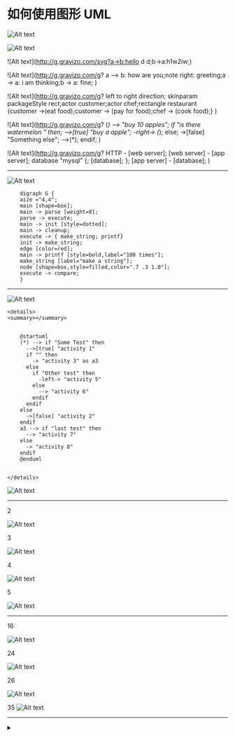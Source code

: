 



# 如何使用图形 UML





![Alt text](http://g.gravizo.com/g?a->b:hello;b->a:h1w2iw;)


![Alt text](http://g.gravizo.com/svg?a->b:hello;b->a:h1w2iw;)

![Alt text](http://g.gravizo.com/svg?a->b:hello d d;b->a:h1w2iw;)



![Alt text](http://g.gravizo.com/g?    a --> b: how are you;note right: greeting;a -> a: i am thinking;b -> a: fine;  )



![Alt text](http://g.gravizo.com/g? left to right direction; skinparam packageStyle rect;actor customer;actor chef;rectangle restaurant {customer ->(eat food);customer -> (pay for food);chef -> (cook food);}  )




![Alt text](http://g.gravizo.com/g?  (*) --> "buy 10 apples"; if "is there watermelon " then; -->[true] "buy a apple"; -right-> (*); else; ->[false] "Something else"; -->(*); endif;  )


![Alt text](http://g.gravizo.com/g?  HTTP - [web server];  [web server] - [app server];  database "mysql" {;  [database];  }; [app server] - [database];   )

[^1]: sdsds
[^n]: sdsdsdsdss
[^7]: 5464646

[^6]: trtr dssd "sds"

------



![Alt text](https://g.gravizo.com/svg?digraph%20G%20%7B%0Aaize%20%3D%224%2C4%22%3B%0Amain%20%5Bshape%3Dbox%5D%3B%0Amain%20-%3E%20parse%20%5Bweight%3D8%5D%3B%0Aparse%20-%3E%20execute%3B%0Amain%20-%3E%20init%20%5Bstyle%3Ddotted%5D%3B%0Amain%20-%3E%20cleanup%3B%0Aexecute%20-%3E%20%7B%20make_string%3B%20printf%7D%0Ainit%20-%3E%20make_string%3B%0Aedge%20%5Bcolor%3Dred%5D%3B%0Amain%20-%3E%20printf%20%5Bstyle%3Dbold%2Clabel%3D%22100%20times%22%5D%3B%0Amake_string%20%5Blabel%3D%22make%20a%20string%22%5D%3B%0Anode%20%5Bshape%3Dbox%2Cstyle%3Dfilled%2Ccolor%3D%22.7%20.3%201.0%22%5D%3B%0Aexecute%20-%3E%20compare%3B%0A%7D )

```
    digraph G {
    aize ="4,4";
    main [shape=box];
    main -> parse [weight=8];
    parse -> execute;
    main -> init [style=dotted];
    main -> cleanup;
    execute -> { make_string; printf}
    init -> make_string;
    edge [color=red];
    main -> printf [style=bold,label="100 times"];
    make_string [label="make a string"];
    node [shape=box,style=filled,color=".7 .3 1.0"];
    execute -> compare;
    }
```
------

![Alt text](https://g.gravizo.com/svg?%40startuml%3B%0A(*)%20--%3E%20if%20%22Some%20Test%22%20then%3B%0A%20%20--%3E%5Btrue%5D%20%22activity%201%22%3B%0A%20%20if%20%22%22%20then%3B%0A%20%20%20%20-%3E%20%22activity%203%22%20as%20a3%3B%0A%20%20else%3B%0A%20%20%20%20if%20%22Other%20test%22%20then%3B%0A%20%20%20%20%20%20-left-%3E%20%22activity%205%22%3B%0A%20%20%20%20else%3B%0A%20%20%20%20%20%20--%3E%20%22activity%206%22%3B%0A%20%20%20%20endif%3B%0A%20%20endif%3B%20%20%20%20%0Aelse%3B%20%20%20%20%0A%20%20-%3E%5Bfalse%5D%20%22activity%202%22%3B%20%20%20%20%0Aendif%3B%20%20%20%20%0Aa3%20--%3E%20if%20%22last%20test%22%20then%3B%0A%20%20--%3E%20%22activity%207%22%3B%0Aelse%3B%0A%20%20-%3E%20%22activity%208%22%3B%0Aendif%3B%20%20%20%20%0A%40enduml%20)

```
<details> 
<summary></summary>


    @startuml
    (*) --> if "Some Test" then
      -->[true] "activity 1"
      if "" then
        -> "activity 3" as a3
      else
        if "Other test" then
          -left-> "activity 5"
        else
          --> "activity 6"
        endif
      endif  
    else 
      ->[false] "activity 2"    
    endif
    a3 --> if "last test" then
      --> "activity 7"
    else
      -> "activity 8"
    endif  
    @enduml 


</details>
```

![Alt text](http://www.gravizo.com/img/1x1.png#)

------



2

![Alt text](https://g.gravizo.com/source/svg/wjmark02?https://raw.githubusercontent.com/testwind-cn/dpw/master/data.uml )

3

![Alt text](https://g.gravizo.com/source/svg/wjmark03?https://raw.githubusercontent.com/testwind-cn/dpw/master/data.uml )

4

![Alt text](https://g.gravizo.com/source/svg/wjmark04?https://raw.githubusercontent.com/testwind-cn/dpw/master/data.uml )

5

![Alt text](https://g.gravizo.com/source/svg/wjmark05?https://raw.githubusercontent.com/testwind-cn/dpw/master/data.uml )

------

16

![Alt text](https://g.gravizo.com/source/svg/wjmark16?https%3A%2F%2Fraw.githubusercontent.com%2Ftestwind-cn%2Fdpw%2Fmaster/README.md  )


24

![Alt text](https://g.gravizo.com/source/svg/wjmark24?https%3A%2F%2Fraw.githubusercontent.com%2Ftestwind-cn%2Fdpw%2Fmaster/README.md )

26

![Alt text](https://g.gravizo.com/source/svg/wjmark26?https%3A%2F%2Fraw.githubusercontent.com%2Ftestwind-cn%2Fdpw%2Fmaster/README.md )


35
![Alt text](https://g.gravizo.com/source/svg/wjmark35?https%3A%2F%2Fraw.githubusercontent.com%2Ftestwind-cn%2Fdpw%2Fmaster/README.md )

------

<details> 
<summary></summary>
https://g.gravizo.com/source/svg/wjmark26?https://raw.githubusercontent.com/testwind-cn/dpw/master/README.md


```

wjmark16
left to right direction; 
skinparam packageStyle rect;
actor customer;actor chef;
rectangle restaurant {customer ->(teat food);
customer -> (pay for food);
chef -> (cook food);}  

wjmark16



wjmark24
digraph G {
    aize ="4,4";
           主程序 [shape=box];
           主程序 -> 处理 [weight=8];
            处理 -> 执行;
           主程序 -> init [style=dotted];
           主程序 -> cleanup;
             执行 -> { make_string; printf}
    init -> make_string;
    edge [color=red];
           主程序 -> printf [style=bold,label="100 times"];
    make_string [label="make a string"];
    node [shape=box,style=filled,color=".7 .3 1.0"];
             执行 -> compare;
  }
wjmark24



wjmark26
@startuml
class Dummy {
- private field1
# protected field2
+ public field3
~ package method13()
- private method1237()
# protected method4()
+ public method2()
}
@enduml
wjmark26






wjmark35
@startuml
object Object01
object Object02
object Object03
object Object04
object Object05
object Object06
object Object07我
object Object08

Object01 <|-- Object02
Object03 *-- Object04
Object05 o-- "5" Object06
Object07我 .. Object08 : "some 我labels"
@enduml
wjmark35



wjmark37
@startuml

(*) --> if "Some Test" then

  -->[true] "activity 1"

  if "" then
    -> "activity 3" as a3
  else
    if "Other test" then
      -left-> "activity 5"
    else
      --> "activity 6"
    endif
  endif

else

  ->[false] "activity 2"

endif

a3 --> if "last test" then
  --> "activity 7"
else
  -> "activity 8"
endif

@enduml 
wjmark37

```

</details>







